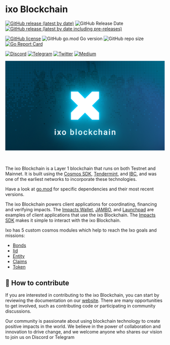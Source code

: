 # ixo Blockchain

[![GitHub release (latest by date)](https://img.shields.io/github/v/release/ixofoundation/ixo-blockchain?color=white&label=release&style=flat-square)](https://github.com/ixofoundation/ixo-blockchain/releases/latest) ![GitHub Release Date](https://img.shields.io/github/release-date/ixofoundation/ixo-blockchain?label=date&color=white&style=flat-square) [![GitHub release (latest by date including pre-releases)](https://img.shields.io/github/v/release/ixofoundation/ixo-blockchain?color=00d2ff&include_prereleases&label=candidate&style=flat-square)](https://github.com/ixofoundation/ixo-blockchain/releases/)

[![GitHub license](https://img.shields.io/github/license/ixofoundation/ixo-blockchain?color=lightgrey&style=flat-square)](https://github.com/ixofoundation/ixo-blockchain/blob/main/LICENSE) ![GitHub go.mod Go version](https://img.shields.io/github/go-mod/go-version/ixofoundation/ixo-blockchain?color=lightgrey&style=flat-square) ![GitHub repo size](https://img.shields.io/github/repo-size/ixofoundation/ixo-blockchain?color=lightgrey&style=flat-square)
[![Go Report Card](https://goreportcard.com/badge/github.com/ixofoundation/ixo-blockchain)](https://goreportcard.com/report/github.com/ixofoundation/ixo-blockchain)

[![Discord](https://img.shields.io/badge/Discord-7289DA?style=for-the-badge&logo=discord&logoColor=white)](https://discord.com/invite/ixo) [![Telegram](https://img.shields.io/badge/Telegram-2CA5E0?style=for-the-badge&logo=telegram&logoColor=white)](https://t.me/ixonetwork)
[![Twitter](https://img.shields.io/badge/Twitter-1DA1F2?style=for-the-badge&logo=twitter&logoColor=white)](https://twitter.com/ixoworld)
[![Medium](https://img.shields.io/badge/Medium-12100E?style=for-the-badge&logo=medium&logoColor=white)](https://medium.com/ixo-blog)

<p align="center">
  <img src="./.github/assets/readme_banner.png" />
</p>
<br />

The ixo Blockchain is a Layer 1 blockchain that runs on both Testnet and Mainnet. It is built using the [Cosmos SDK](https://docs.cosmos.network/main), [Tendermint](https://docs.tendermint.com/), and [IBC](https://ibc.cosmos.network/), and was one of the earliest networks to incorporate these technologies.

Have a look at [go.mod](https://github.com/ixofoundation/ixo-blockchain/blob/main/go.mod) for specific dependencies and their most recent versions.

The ixo Blockchain powers client applications for coordinating, financing and verifying impacts. The [Impacts Wallet](https://github.com/ixofoundation/ixo-Mobile-dev), [JAMBO](https://github.com/ixofoundation/jambo), and [Launchpad](https://github.com/ixofoundation/ixo-webclient) are examples of client applications that use the ixo Blockchain. The [Impacts SDK](https://www.npmjs.com/package/@ixo/impactxclient-sdk) makes it simple to interact with the ixo Blockchain.

Ixo has 5 custom cosmos modules which help to reach the Ixo goals and missions:

- [Bonds](/x/bonds/spec/README.md)
- [Iid](/x/iid/spec/README.md)
- [Entity](/x/entity/spec/README.md)
- [Claims](/x/claims/spec/README.md)
- [Token](/x/token/spec/README.md)

## 🤝 How to contribute

If you are interested in contributing to the ixo Blockchain, you can start by reviewing the documentation on our [website](https://docs.ixo.foundation/ixo/developers). There are many opportunities to get involved, such as contributing code or participating in community discussions.

Our community is passionate about using blockchain technology to create positive impacts in the world. We believe in the power of collaboration and innovation to drive change, and we welcome anyone who shares our vision to join us on Discord or Telegram
